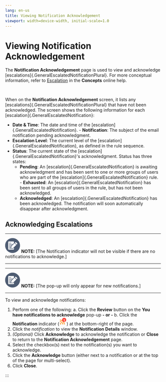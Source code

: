 ```yaml
---
lang: en-us
title: Viewing Notification Acknowledgement
viewport: width=device-width, initial-scale=1.0
---
```




# Viewing Notification Acknowledgement

The **Notification Acknowledgement** page is used to view and
acknowledge [escalations]{.GeneralEscalatedNotificationPlural}. For more conceptual information, refer to
[Escalation](../../Concepts/Escalation.md) in the
**Concepts** online help.

 

When on the **Notification Acknowledgement** screen, it lists any
[escalations]{.GeneralEscalatedNotificationPlural} that have not been acknowledged. The screen shows the following information for each
[escalation]{.GeneralEscalatedNotification}: 
-   **Date & Time**: The date and time of the
    [escalation]{.GeneralEscalatedNotification}. -   **Notification**: The subject of the email notification pending
    acknowledgment.
-   **Escalation Level**: The current level of the
    [escalation]{.GeneralEscalatedNotification}, as defined in the rule     sequence.
-   **Status**: The current state of the
    [escalation]{.GeneralEscalatedNotification}\'s acknowledgment.     Status has three states:
    -   **Pending**: An [escalation]{.GeneralEscalatedNotification} is         awaiting acknowledgment and has been sent to one or more groups
        of users who are part of the
        [escalation]{.GeneralEscalatedNotification} rule.     -   **Exhausted**: An [escalation]{.GeneralEscalatedNotification}
        has been sent to all groups of users in the rule, but has not
        been acknowledged.
    -   **Acknowledged**: An [escalation]{.GeneralEscalatedNotification}         has been acknowledged. The notification will soon automatically
        disappear after acknowledgment.

## Acknowledging Escalations

  -------------------------------------------------------------------------------------------------------------------------------- ----------------------------------------------------------------------------------------------------------------------
  ![White pencil/paper icon on gray circular background](../../../Resources/Images/note-icon(48x48).png "Note icon")   **NOTE:** [The Notification indicator will not be visible if there are no notifications to acknowledge.]
  -------------------------------------------------------------------------------------------------------------------------------- ----------------------------------------------------------------------------------------------------------------------

  -------------------------------------------------------------------------------------------------------------------------------- ----------------------------------------------------------------------------
  ![White pencil/paper icon on gray circular background](../../../Resources/Images/note-icon(48x48).png "Note icon")   **NOTE:** [The pop-up will only appear for new notifications.]
  -------------------------------------------------------------------------------------------------------------------------------- ----------------------------------------------------------------------------



To view and acknowledge notifications:

1.  Perform one of the following:
    a.  Click the **Review** button on the **You have notifications to
        acknowledge** pop-up **- or -**
    b.  Click the **Notification** indicator (![Notification         Icon](../../../Resources/Images/SM/NotificationIndicator.png "Notification Icon"))
        at the bottom-right of the page.
2.  Click the *notification* to view the **Notification Details**
    window.
3.  *(Optional)* Click **Acknowledge** to acknowledge
    the notification or **Close** to return to the **Notification
    Acknowledgement** page.
4.  Select the checkbox(s) next to the notification(s) you want to
    acknowledge.
5.  Click the **Acknowledge** button (either next to a notification or
    at the top of the page for multi-select).
6.  Click **Close**.




:::

 

